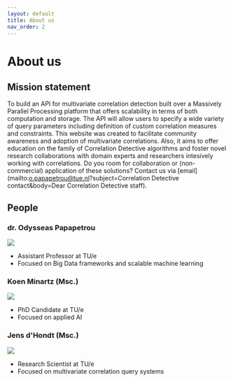 ```yaml
---
layout: default
title: About us
nav_order: 2
---
```


# About us

## Mission statement
To build an API for multivariate correlation detection built over a Massively Parallel Processing platform that offers scalability in terms of both computation and storage. The API will allow users to specify a wide variety of query parameters including definition of custom correlation measures and constraints.
This website was created to facilitate community awareness and adoption of multivariate correlations. Also, it aims to offer education on the family of Correlation Detective algorithms and foster novel research collaborations with domain experts and researchers intesively working with correlations.
Do you room for collaboration or (non-commercial) application of these solutions? Contact us via [email](mailto:o.papapetrou@tue.nl?subject=Correlation Detective contact&body=Dear Correlation Detective staff).

## People

<p style="width=30%">
<h3> dr. Odysseas Papapetrou</h3>
<img src="https://research.tue.nl/files-asset/106103952/Papapetrou_Odysseas_WI_PO_VH_3194_UD.jpg?w=160&f=webp">
 <ul>
  <li>Assistant Professor at TU/e</li>
  <li>Focused on Big Data frameworks and scalable machine learning</li>
</ul> 
</p>

### Koen Minartz (Msc.)
![](https://research.tue.nl/files-asset/189257081/Minartz_Koen_MCS_PROM_PO_AS_9955.jpg?w=160&f=webp)
- PhD Candidate at TU/e
- Focused on applied AI

### Jens d'Hondt (Msc.)
![](https://user-images.githubusercontent.com/100126005/156188147-138247bf-dbaa-4b11-b4af-3d0096ede02d.jpeg)
- Research Scientist at TU/e
- Focused on multivariate correlation query systems